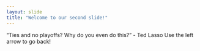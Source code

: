 ```yaml
---
layout: slide
title: "Welcome to our second slide!"
---
```

“Ties and no playoffs? Why do you even do this?” - Ted Lasso
Use the left arrow to go back!
